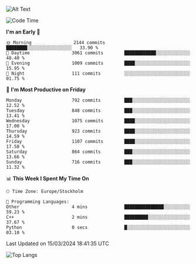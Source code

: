 ![Alt Text](https://media.tenor.com/3Gehha8RO-sAAAAC/goose-dance.gif)

<!--START_SECTION:waka-->
![Code Time](http://img.shields.io/badge/Code%20Time-9%20hrs%2015%20mins-blue)

**I'm an Early 🐤** 

```text
🌞 Morning                2144 commits        ████████░░░░░░░░░░░░░░░░░   33.90 % 
🌆 Daytime                3061 commits        ████████████░░░░░░░░░░░░░   48.40 % 
🌃 Evening                1009 commits        ████░░░░░░░░░░░░░░░░░░░░░   15.95 % 
🌙 Night                  111 commits         ░░░░░░░░░░░░░░░░░░░░░░░░░   01.75 % 
```
📅 **I'm Most Productive on Friday** 

```text
Monday                   792 commits         ███░░░░░░░░░░░░░░░░░░░░░░   12.52 % 
Tuesday                  848 commits         ███░░░░░░░░░░░░░░░░░░░░░░   13.41 % 
Wednesday                1075 commits        ████░░░░░░░░░░░░░░░░░░░░░   17.00 % 
Thursday                 923 commits         ████░░░░░░░░░░░░░░░░░░░░░   14.59 % 
Friday                   1107 commits        ████░░░░░░░░░░░░░░░░░░░░░   17.50 % 
Saturday                 864 commits         ███░░░░░░░░░░░░░░░░░░░░░░   13.66 % 
Sunday                   716 commits         ███░░░░░░░░░░░░░░░░░░░░░░   11.32 % 
```


📊 **This Week I Spent My Time On** 

```text
🕑︎ Time Zone: Europe/Stockholm

💬 Programming Languages: 
Other                    4 mins              ███████████████░░░░░░░░░░   59.23 % 
C++                      2 mins              █████████░░░░░░░░░░░░░░░░   37.67 % 
Python                   0 secs              █░░░░░░░░░░░░░░░░░░░░░░░░   03.10 % 
```


 Last Updated on 15/03/2024 18:41:35 UTC
<!--END_SECTION:waka-->

![Top Langs](https://github-readme-stats-rose-phi.vercel.app/api/top-langs/?username=jxncted\&layout=compact&hide=c,assembly,jupyter%20notebook)
